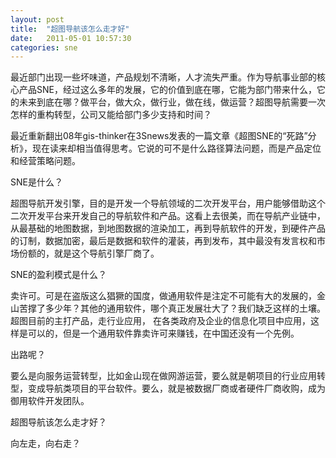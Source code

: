 ```yaml
---
layout: post
title:  "超图导航该怎么走才好"
date:   2011-05-01 10:57:30
categories: sne
---
```


最近部门出现一些坏味道，产品规划不清晰，人才流失严重。作为导航事业部的核心产品SNE，经过这么多年的发展，它的价值到底在哪，它能为部门带来什么，它的未来到底在哪？做平台，做大众，做行业，做在线，做运营？超图导航需要一次怎样的重构转型，公司又能给部门多少支持和时间？

最近重新翻出08年gis-thinker在3Snews发表的一篇文章《超图SNE的“死路”分析》，现在读来却相当值得思考。它说的可不是什么路径算法问题，而是产品定位和经营策略问题。

SNE是什么？

超图导航开发引擎，目的是开发一个导航领域的二次开发平台，用户能够借助这个二次开发平台来开发自己的导航软件和产品。这看上去很美，而在导航产业链中，从最基础的地图数据，到地图数据的渲染加工，再到导航软件的开发，到硬件产品的订制，数据加密，最后是数据和软件的灌装，再到发布，其中最没有发言权和市场份额的，就是这个导航引擎厂商了。

SNE的盈利模式是什么？

卖许可。可是在盗版这么猖獗的国度，做通用软件是注定不可能有大的发展的，金山苦撑了多少年？其他的通用软件，哪个真正发展壮大了？我们缺乏这样的土壤。超图目前的主打产品，走行业应用， 在各类政府及企业的信息化项目中应用，这样是可以的，但是一个通用软件靠卖许可来赚钱，在中国还没有一个先例。

出路呢？

要么是向服务运营转型，比如金山现在做网游运营，要么就是朝项目的行业应用转型，变成导航类项目的平台软件。要么，就是被数据厂商或者硬件厂商收购，成为御用软件开发团队。

超图导航该怎么走才好？

向左走，向右走？
